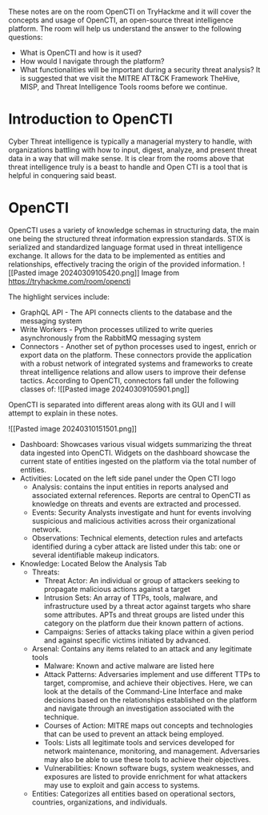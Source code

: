 These notes are on the room OpenCTI on TryHackme and it will cover the concepts and usage of OpenCTI, an open-source threat intelligence platform. The room will help us understand the answer to the following questions:
- What is OpenCTI and how is it used?
- How would I navigate through the platform?
- What functionalities will be important during a security threat analysis?
It is suggested that we visit the MITRE ATT&CK Framework TheHive, MISP, and Threat Intelligence Tools rooms before we continue.

# Introduction to OpenCTI

Cyber Threat intelligence is typically a managerial mystery to handle, with organizations battling with how to input, digest, analyze, and present threat data in a way that will make sense. It is clear from the rooms above that threat intelligence truly is a beast to handle and Open CTI is a tool that is helpful in conquering said beast. 

# OpenCTI 

OpenCTI uses a variety of knowledge schemas in structuring data, the main one being the structured threat information expression standards. STIX is serialized and standardized language format used in threat intelligence exchange. It allows for the data to be implemented as entities and relationships, effectively tracing the origin of the provided information.
![[Pasted image 20240309105420.png]]
Image from https://tryhackme.com/room/opencti

The highlight services include:
- GraphQL API - The API connects clients to the database and the messaging system
- Write Workers - Python processes utilized to write queries asynchronously from the RabbitMQ messaging system
- Connectors - Another set of python processes used to ingest, enrich or export data on the platform. These connectors provide the application with a robust network of integrated systems and frameworks to create threat intelligence relations and allow users to improve their defense tactics. 
According to OpenCTI, connectors fall under the following classes of:
![[Pasted image 20240309105901.png]]

OpenCTI is separated into different areas along with its GUI and I will attempt to explain in these notes.

![[Pasted image 20240310151501.png]]

- Dashboard:  Showcases various visual widgets summarizing the threat data ingested into OpenCTI. Widgets on the dashboard showcase the current state of entities ingested on the platform via the total number of entities.
- Activities: Located on the left side panel under the Open CTI logo
	- Analysis: contains the input entities in reports analysed and associated external references. Reports are central to OpenCTI as knowledge on threats and events are extracted and processed.
	- Events: Security Analysts investigate and hunt for events involving suspicious and malicious activities across their organizational network.
	- Observations: Technical elements, detection rules and artefacts identified during a cyber attack are listed under this tab: one or several identifiable makeup indicators.
- Knowledge: Located Below the Analysis Tab
	- Threats: 
		- Threat Actor: An individual or group of attackers seeking to propagate malicious actions against a target
		- Intrusion Sets: An array of TTPs, tools, malware, and infrastructure used by a threat actor against targets who share some attributes. APTs and threat groups are listed under this category on the platform due their known pattern of actions.
		- Campaigns: Series of attacks taking place within a given period and against specific victims initiated by advanced. 
	- Arsenal: Contains any items related to an attack and any legitimate tools 
		- Malware: Known and active malware are listed here
		- Attack Patterns: Adversaries implement and use different TTPs to target, compromise, and achieve their objectives. Here, we can look at the details of the Command-Line Interface and make decisions based on the relationships established on the platform and navigate through an investigation associated with the technique.
		- Courses of Action: MITRE maps out  concepts and technologies that can be used to prevent an attack being employed.
		- Tools: Lists all legitimate tools and services developed for network maintenance, monitoring, and management. Adversaries may also be able to use these tools to achieve their objectives.
		- Vulnerabilities: Known software bugs, system weaknesses, and exposures are listed to provide enrichment for what attackers may use to exploit and gain access to systems. 
	-  Entities: Categorizes all entities based on operational sectors, countries, organizations, and individuals. 

